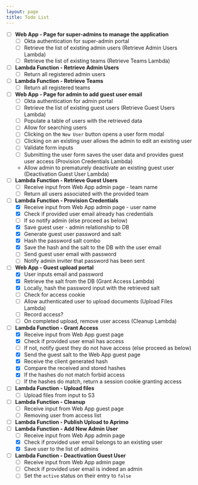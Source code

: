 ```yaml
---
layout: page
title: Todo List
---
```


- [ ] **Web App - Page for super-admins to manage the application**
  - [ ] Okta authentication for super-admin portal
  - [ ] Retrieve the list of existing admin users (Retrieve Admin Users Lambda)
  - [ ] Retrieve the list of existing teams (Retrieve Teams Lambda)
- [ ] **Lambda Function - Retrieve Admin Users**
  - [ ] Return all registered admin users
- [ ] **Lambda Function - Retrieve Teams**
  - [ ] Return all registered teams
- [ ] **Web App - Page for admin to add guest user email**
  - [ ] Okta authentication for admin portal
  - [ ] Retrieve the list of existing guest users (Retrieve Guest Users Lambda)
  - [ ] Populate a table of users with the retrieved data
  - [ ] Allow for searching users
  - [ ] Clicking on the `New User` button opens a user form modal
  - [ ] Clicking on an existing user allows the admin to edit an existing user
  - [ ] Validate form inputs
  - [ ] Submitting the user form saves the user data and provides guest user access (Provision Credentials Lambda)
  - Allow admin to prematurely deactivate an existing guest user (Deactivation Guest User Lambda)
- [ ] **Lambda Function - Retrieve Guest Users**
  - [ ] Receive input from Web App admin page - team name
  - [ ] Return all users associated with the provided team
- [ ] **Lambda Function - Provision Credentials**
  - [x] Receive input from Web App admin page - user name
  - [x] Check if provided user email already has credentials
  - [ ] If so notify admin (else proceed as below)
  - [x] Save guest user - admin relationship to DB
  - [x] Generate guest user password and salt
  - [x] Hash the password salt combo
  - [x] Save the hash and the salt to the DB with the user email
  - [ ] Send guest user email with password
  - [ ] Notify admin inviter that password has been sent
- [ ] **Web App - Guest upload portal**
  - [x] User inputs email and password
  - [x] Retrieve the salt from the DB (Grant Access Lambda)
  - [x] Locally, hash the password input with the retrieved salt
  - [ ] Check for access cookie
  - [ ] Allow authenticated user to upload documents (Upload Files Lambda)
  - [ ] Record access?
  - [ ] On completed upload, remove user access (Cleanup Lambda)
- [ ] **Lambda Function - Grant Access**
  - [x] Receive input from Web App guest page
  - [x] Check if provided user email has access
  - [ ] If not, notify guest they do not have access (else proceed as below)
  - [x] Send the guest salt to the Web App guest page
  - [x] Receive the client generated hash
  - [x] Compare the received and stored hashes
  - [x] If the hashes do not match forbid access
  - [ ] If the hashes do match, return a session cookie granting access
- [ ] **Lambda Function - Upload files**
  - [ ] Upload files from input to S3
- [ ] **Lambda Function - Cleanup**
  - [ ] Receive input from Web App guest page
  - [ ] Removing user from access list
- [ ] **Lambda Function - Publish Upload to Aprimo**
- [ ] **Lambda Function - Add New Admin User**
  - [ ] Receive input from Web App admin page
  - [x] Check if provided user email belongs to an existing user
  - [x] Save user to the list of admins
- [ ] **Lambda Function - Deactivation Guest User**
  - [ ] Receive input from Web App admin page
  - [ ] Check if provided user email is indeed an admin
  - [ ] Set the `active` status on their entry to `false`

<style>
  .task-list {
    list-style: none;
    padding-inline-start: 1.5rem;
  }

  .task-list-item-checkbox {
    margin-right: 0.5rem;
  }
</style>
